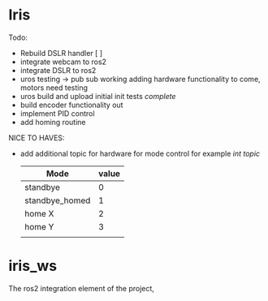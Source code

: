# Iris

Todo:
- Rebuild DSLR handler [ ]
- integrate webcam to ros2 
- integrate DSLR to ros2 
- uros testing -> pub sub working adding hardware functionality to come, motors need testing 
- uros build and upload initial init tests *complete* 
- build encoder functionality out 
- implement PID control 
- add homing routine 


NICE TO HAVES:

- add additional topic for hardware for mode control for example 
    *int topic*
  
   | Mode           | value |
   |----------------|-------|
   | standbye       |   0   |
   | standbye_homed |   1   |
   | home X         |   2   |
   | home Y         |   3   |
   |                |       |



# iris_ws 
The ros2 integration element of the project, 
